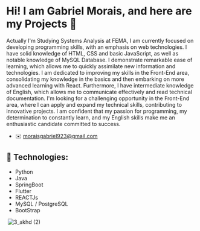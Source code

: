 # Hi! I am Gabriel Morais, and here are my Projects  👋

 Actually I'm Studying Systems Analysis at FEMA, I am currently focused on developing programming skills, with an emphasis on web technologies. I have solid knowledge of HTML, CSS and basic JavaScript, as well as notable knowledge of MySQL Database.
I demonstrate remarkable ease of learning, which allows me to quickly assimilate new information and technologies. I am dedicated to improving my skills in the Front-End area, consolidating my knowledge in the basics and then embarking on more advanced learning with React.
Furthermore, I have intermediate knowledge of English, which allows me to communicate effectively and read technical documentation. I'm looking for a challenging opportunity in the Front-End area, where I can apply and expand my technical skills, contributing to innovative projects. I am confident that my passion for programming, my determination to constantly learn, and my English skills make me an enthusiastic candidate committed to success. 

 - ✉️ moraisgabriel923@gmail.com

  
 ## 🚀 Technologies:                                                         

- Python
- Java
- SpringBoot
- Flutter
- REACTJs
- MySQL / PostgreSQL
- BootStrap



<img align="center"> ![3_akhd (2)](https://github.com/GMoraisz/GMoraisz/assets/136760261/cd4cd241-d77a-45ff-8d54-820b7b848ea9) </img> 



